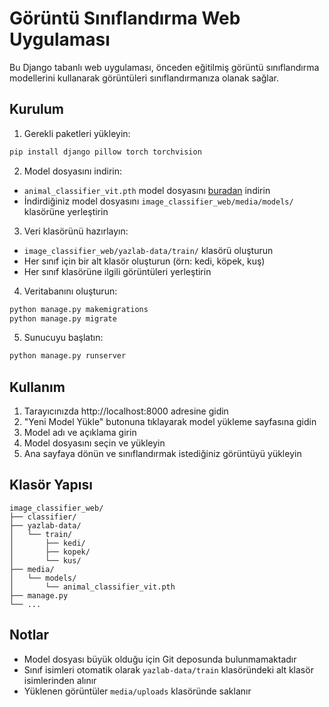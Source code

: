 # Görüntü Sınıflandırma Web Uygulaması

Bu Django tabanlı web uygulaması, önceden eğitilmiş görüntü sınıflandırma modellerini kullanarak görüntüleri sınıflandırmanıza olanak sağlar.

## Kurulum

1. Gerekli paketleri yükleyin:
```bash
pip install django pillow torch torchvision
```

2. Model dosyasını indirin:
- `animal_classifier_vit.pth` model dosyasını [buradan](MODEL_DOWNLOAD_LINK) indirin
- İndirdiğiniz model dosyasını `image_classifier_web/media/models/` klasörüne yerleştirin

3. Veri klasörünü hazırlayın:
- `image_classifier_web/yazlab-data/train/` klasörü oluşturun
- Her sınıf için bir alt klasör oluşturun (örn: kedi, köpek, kuş)
- Her sınıf klasörüne ilgili görüntüleri yerleştirin

4. Veritabanını oluşturun:
```bash
python manage.py makemigrations
python manage.py migrate
```

5. Sunucuyu başlatın:
```bash
python manage.py runserver
```

## Kullanım

1. Tarayıcınızda http://localhost:8000 adresine gidin
2. "Yeni Model Yükle" butonuna tıklayarak model yükleme sayfasına gidin
3. Model adı ve açıklama girin
4. Model dosyasını seçin ve yükleyin
5. Ana sayfaya dönün ve sınıflandırmak istediğiniz görüntüyü yükleyin

## Klasör Yapısı

```
image_classifier_web/
├── classifier/
├── yazlab-data/
│   └── train/
│       ├── kedi/
│       ├── kopek/
│       └── kus/
├── media/
│   └── models/
│       └── animal_classifier_vit.pth
├── manage.py
└── ...
```

## Notlar

- Model dosyası büyük olduğu için Git deposunda bulunmamaktadır
- Sınıf isimleri otomatik olarak `yazlab-data/train` klasöründeki alt klasör isimlerinden alınır
- Yüklenen görüntüler `media/uploads` klasöründe saklanır 